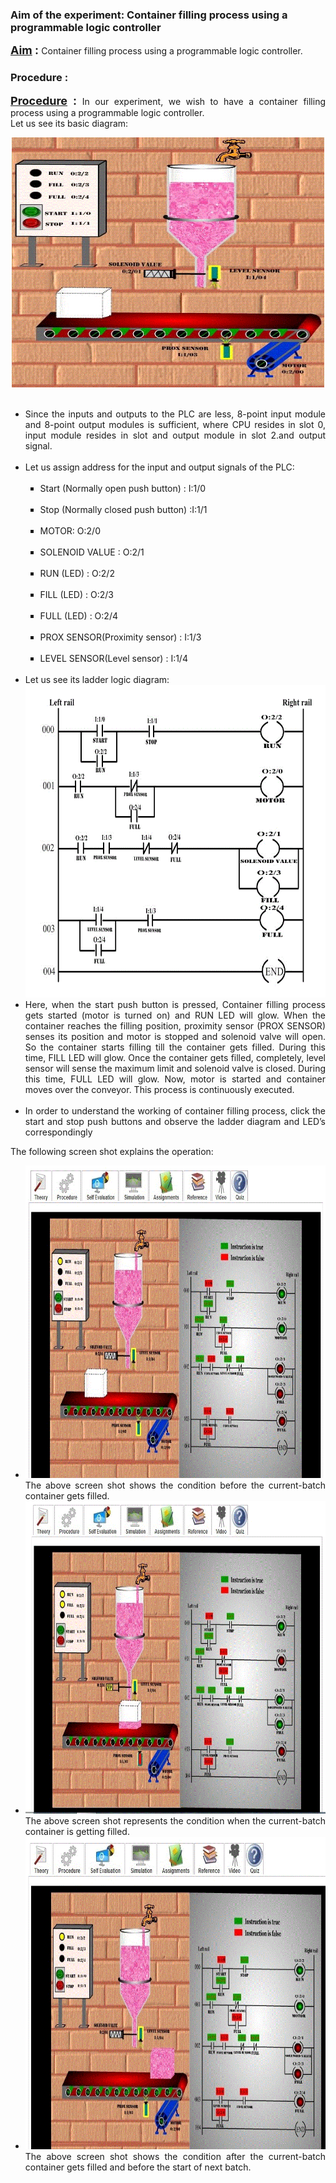 ### Aim of the experiment: Container filling process using a programmable logic controller

<p style="text-align: justify;"><font size="4"><u><strong>Aim</u> : </strong></font>
Container filling process using a programmable logic controller.
</p>

### Procedure :
<p style="text-align: justify;"><font size="4"><u><strong>Procedure</u> : </strong></font>
In our experiment, we wish to have a container filling process using a programmable logic controller.
<br>Let us see its basic diagram:</p>
<center>
<img src="images/PR/1.gif" height=400 width=500></center><br>

<ul type=disc style="text-align: justify;">
<li>Since the inputs and outputs to the PLC are less, 8-point input module and 8-point output modules is sufficient, where CPU resides in slot 0, input module resides in slot and output module in slot 2.and output signal.</li><br>
<li>Let us assign address for the input and output signals of the PLC:<br><br>

<ul type=square>
<li>Start (Normally open push button) : I:1/0</li><br>
<li>Stop (Normally closed push button) :I:1/1</li><br>
<li>MOTOR: O:2/0</li><br>
<li>SOLENOID VALUE : O:2/1</li><br>
<li>RUN (LED) : O:2/2</li><br>
<li>FILL (LED) : O:2/3</li><br>
<li>FULL (LED) : O:2/4</li><br>
<li>PROX SENSOR(Proximity sensor) : I:1/3</li><br>
<li>LEVEL SENSOR(Level sensor) : I:1/4</li><br>
</ul>
</li>

<li>Let us see its ladder logic diagram:<br>
<center>
<img src="images/PR/2.gif" height=500 width=600><br></center>
</li>

<li>Here, when the start push button is pressed, Container filling process gets started (motor is turned on) and RUN LED will glow. When the container reaches the filling position, proximity sensor (PROX SENSOR) senses its position and motor is stopped and solenoid valve will open. So the container starts filling till the container gets filled. During this time, FILL LED will glow. Once the container gets filled, completely, level sensor will sense the maximum limit and solenoid valve is closed. During this time, FULL LED will glow. Now, motor is started and container moves over the conveyor. This process is continuously executed.</li><br>
<li>In order to understand the working of container filling process, click the start and stop push buttons and observe the ladder diagram and LED’s correspondingly</li>
</ul>

The following screen shot explains the operation:
<ul type=disc style="text-align: justify;">
<li>
<center>
<img src="images/PR/3.gif" height=500 width=800><br></center>
The above screen shot shows the condition before the current-batch container gets filled.</li>

<li>
<center>
<img src="images/PR/4.gif" height=500 width=800><br></center>
The above screen shot represents the condition when the current-batch container is getting filled.</li>

<li>
<center>
<img src="images/PR/5.gif" height=500 width=800><br></center>
The above screen shot shows the condition after the current-batch container gets filled and before the start of next batch.</li>
</ul>
